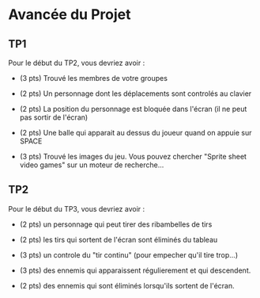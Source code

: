 # Avancée du Projet

## TP1

Pour le début du TP2, vous devriez avoir :

- (3 pts) Trouvé les membres de votre groupes

- (2 pts) Un personnage dont les déplacements sont controlés au clavier

- (2 pts) La position du personnage est bloquée dans l'écran (il ne peut pas sortir de l'écran)

- (2 pts) Une balle qui apparait au dessus du joueur quand on appuie sur SPACE

- (3 pts) Trouvé les images du jeu. Vous pouvez chercher "Sprite sheet video games" sur un moteur de recherche...

## TP2

Pour le début du TP3, vous devriez avoir :

- (2 pts)  un personnage qui peut tirer des ribambelles de tirs

- (2 pts) les tirs qui sortent de l'écran sont éliminés du tableau

- (3 pts) un controle du "tir continu" (pour empecher qu'il tire trop...)

- (3 pts) des ennemis qui apparaissent régulierement et qui descendent.

- (2 pts) des ennemis qui sont éliminés lorsqu'ils sortent de l'écran.
